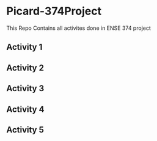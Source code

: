 # Picard-374Project
This Repo Contains all activites done in ENSE 374 project
## Activity 1

## Activity 2

## Activity 3

## Activity 4

## Activity 5
